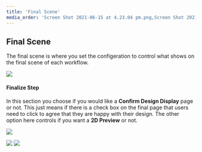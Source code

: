 ```yaml
---
title: 'Final Scene'
media_order: 'Screen Shot 2021-06-15 at 4.23.04 pm.png,Screen Shot 2021-06-15 at 4.24.33 pm.png,Screen Shot 2021-06-15 at 4.24.28 pm.png,Screen Shot 2021-06-15 at 4.24.17 pm.png,Screen Shot 2021-06-16 at 9.06.10 am.png,Screen Shot 2021-06-16 at 9.08.29 am.png'
---
```


## Final Scene

The final scene is where you set the configeration to control what shows on the final scene of each workflow.

![](https://help.spiff.com.au/user/pages/04.Spiff-Concepts/03.workflows/04.final-scene/Screen%20Shot%202021-06-15%20at%204.23.04%20pm.png)

#### Finalize Step

In this section you choose if you would like a **Confirm Design Display** page or not. This just means if there is a check box on the final page that users need to click to agree that they are happy with their design. The other option here controls if you want a **2D Preview** or not.

![](https://help.spiff.com.au/user/pages/04.Spiff-Concepts/03.workflows/04.final-scene/Screen%20Shot%202021-06-15%20at%204.24.17%20pm.png)

![](https://help.spiff.com.au/user/pages/04.Spiff-Concepts/03.workflows/04.final-scene/Screen%20Shot%202021-06-16%20at%209.06.10%20am.png) ![](https://help.spiff.com.au/user/pages/04.Spiff-Concepts/03.workflows/04.final-scene/Screen%20Shot%202021-06-16%20at%209.08.29%20am.png)